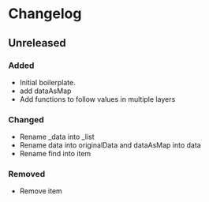 # Changelog

## Unreleased

### Added

- Initial boilerplate.
- add dataAsMap
- Add functions to follow values in multiple layers

### Changed

- Rename \_data into \_list
- Rename data into originalData and dataAsMap into data
- Rename find into item

### Removed

- Remove item
